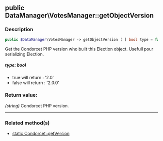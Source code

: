 ## public DataManager\VotesManager::getObjectVersion

### Description    

```php
public $DataManager\VotesManager -> getObjectVersion ( [ bool type = false] ) : string
```

Get the Condorcet PHP version who built this Election object. Usefull pour serializing Election.
    

##### **type:** *bool*   
* true will return : '2.0'
* false will return : '2.0.0'
    


### Return value:   

*(string)* Condorcet PHP version.


---------------------------------------

### Related method(s)      

* [static Condorcet::getVersion](../Condorcet%20Class/public%20static%20Condorcet--getVersion.md)    
